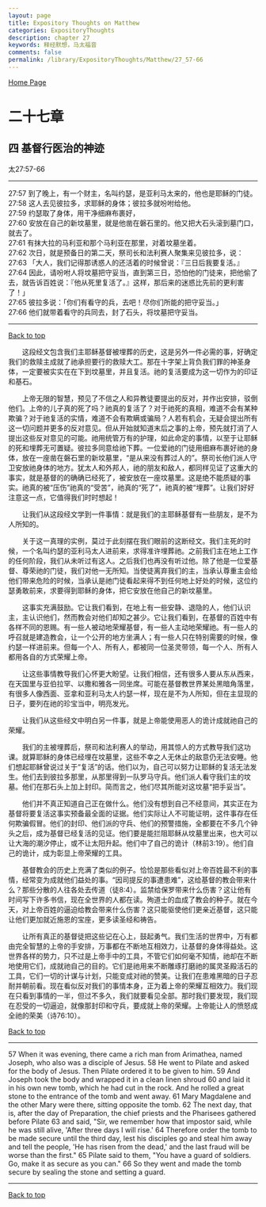 ```yaml
---
layout: page
title: Expository Thoughts on Matthew
categories: ExpositoryThoughts
description: chapter 27
keywords: 释经默想，马太福音
comments: false
permalink: /library/ExpositoryThoughts/Matthew/27_57-66
---
```

[ Home Page ]({{site.baseurl}}/index) <br>

<a name="0"></a>
# 二十七章 

## 四 基督行医治的神迹

太27:57-66

***

27:57 到了晚上，有一个财主，名叫约瑟，是亚利马太来的，他也是耶稣的门徒。<br>
27:58 这人去见彼拉多，求耶稣的身体；彼拉多就吩咐给他。<br>
27:59 约瑟取了身体，用干净细麻布裹好，<br>
27:60 安放在自己的新坟墓里，就是他凿在磐石里的。他又把大石头滚到墓门口，就去了。<br>
27:61 有抹大拉的马利亚和那个马利亚在那里，对着坟墓坐着。<br>
27:62 次日，就是预备日的第二天，祭司长和法利赛人聚集来见彼拉多，说：<br>
27:63 「大人，我们记得那诱惑人的还活着的时候曾说：『三日后我要复活。』<br>
27:64 因此，请吩咐人将坟墓把守妥当，直到第三日，恐怕他的门徒来，把他偷了去，就告诉百姓说：『他从死里复活了。』这样，那后来的迷惑比先前的更利害了！」<br>
27:65 彼拉多说：「你们有看守的兵，去吧！尽你们所能的把守妥当。」<br>
27:66 他们就带着看守的兵同去，封了石头，将坟墓把守妥当。<br>

***

[Back to top](#0)

&emsp;&emsp;这段经文包含我们主耶稣基督被埋葬的历史，这是另外一件必需的事，好确定我们的救赎主成就了祂承担要行的救赎大工。那在十字架上背负我们罪的神圣身体，一定要被实实在在下到坟墓里，并且复活。祂的复活要成为这一切作为的印证和基石。

&emsp;&emsp;上帝无限的智慧，预见了不信之人和异教徒要提出的反对，并作出安排，驳倒他们。上帝的儿子真的死了吗？祂真的复活了？对于祂死的真相，难道不会有某种欺骗？对于祂复活的实情，难道不会有欺瞒或骗局？人若有机会，无疑会提出所有这一切问题并更多的反对意见。但从开始就知道末后之事的上帝，预先就打消了人提出这些反对意见的可能。祂用统管万有的护理，如此命定的事情，以至于让耶稣的死和埋葬无可置疑。彼拉多同意给祂下葬。一位爱祂的门徒用细麻布裹好祂的身体，放在一座凿在磐石里的新坟墓里，“是从来没有葬过人的”。祭司长他们派人守卫安放祂身体的地方。犹太人和外邦人，祂的朋友和敌人，都同样见证了这重大的事实，就是基督的的确确已经死了，被安放在一座坟墓里。这是绝不能质疑的事实。祂真的被“压伤”祂真的“受苦”，祂真的“死了”，祂真的被“埋葬”。让我们好好注意这一点，它值得我们时时想起！

&emsp;&emsp;让我们从这段经文学到一件事情：就是我们的主耶稣基督有一些朋友，是不为人所知的。

&emsp;&emsp;关于这一真理的实例，莫过于此刻摆在我们眼前的这断经文。我们主死的时候，一个名叫约瑟的亚利马太人进前来，求得准许埋葬祂。之前我们主在地上工作的任何阶段，我们从未听过有这人。之后我们也再没有听过他。除了他是一位爱基督、尊荣祂的门徒，我们对他一无所知。当使徒离弃我们的主，当承认尊重主会给他们带来危险的时候，当承认是祂门徒看起来得不到任何地上好处的时候，这位约瑟勇敢前来，求要得到耶稣的身体，把它安放在他自己的新坟墓里。

&emsp;&emsp;这事实充满鼓励。它让我们看到，在地上有一些安静、退隐的人，他们认识主，主认识他们，然而教会对他们却知之甚少。它让我们看到，在基督的百姓中有各样不同的恩赐。有一些人被动地荣耀基督，有一些人主动地荣耀祂。有一些人的呼召就是建造教会，让一个公开的地方坐满人；有一些人只在特别需要的时候，像约瑟一样进前来。但每一个人、所有人，都被同一位圣灵带领，每一个人、所有人都用各自的方式荣耀上帝。

&emsp;&emsp;让这些事情教导我们心怀更大盼望。让我们相信，还有很多人要从东从西来，在天国里与亚伯拉罕、以撒和雅各一同坐席。可能在基督教世界某处黑暗角落里，有很多人像西面、亚拿和亚利马太人约瑟一样，现在是不为人所知，但在主显现的日子，要列在祂的珍宝当中，明亮发光。

&emsp;&emsp;让我们从这些经文中明白另一件事，就是上帝能使用恶人的诡计成就祂自己的荣耀。

&emsp;&emsp;我们的主被埋葬后，祭司和法利赛人的举动，用其惊人的方式教导我们这功课。就算耶稣的身体已经埋在坟墓里，这些不幸之人无休止的敌意仍无法安睡。他们想起耶稣曾说过关于“复活”的话。他们以为，自己可以努力让耶稣的复活无法发生。他们去到彼拉多那里，从那里得到一队罗马守兵。他们派人看守我们主的坟墓。他们在那石头上加上封印。简而言之，他们尽其所能对这坟墓“把手妥当”。

&emsp;&emsp;他们并不真正知道自己正在做什么。他们没有想到自己不经意间，其实正在为基督将要复活这事实预备最全面的证据。他们实际让人不可能证明，这件事存在任何欺骗假冒。他们的封印、他们派的守兵、他们的预警措施，全都要在不多几个钟头之后，成为基督已经复活的见证。他们要是能拦阻耶稣从坟墓里出来，也大可以让大海的潮汐停止，或不让太阳升起。他们中了自己的诡计（林前3:19）。他们自己的诡计，成为彰显上帝荣耀的工具。

&emsp;&emsp;基督教会的历史上充满了类似的例子。恰恰是那些看似对上帝百姓最不利的事情，经常变为成就他们益处的事。“因司提反的事遭患难”，这给基督的教会带来什么？那些分散的人往各处去传道（徒8:4）。监禁给保罗带来什么伤害？这让他有时间写下许多书信，现在全世界的人都在读。殉道士的血成了教会的种子。就在今天，对上帝百姓的逼迫给教会带来什么伤害？这只能驱使他们更亲近基督，这只能让他们更加就近施恩的宝座，更多读圣经和祷告。

&emsp;&emsp;让所有真正的基督徒把这些记在心上，鼓起勇气。我们生活的世界中，万有都由完全智慧的上帝的手安排，万事都在不断地互相效力，让基督的身体得益处。这世界各样的势力，只不过是上帝手中的工具，不管它们如何毫不知情，祂却在不断地使用它们，成就祂自己的目的。它们是祂用来不断雕琢打磨祂的属灵圣殿活石的工具，它们一切的计谋与计划，只能变成对祂的赞美。让我们在患难黑暗的日子忍耐并朝前看。现在看似反对我们的事情本身，正为着上帝的荣耀互相效力。我们现在只看到事情的一半，但过不多久，我们就要看见全部。那时我们要发现，我们现在忍受的一切逼迫，就像那封印和守兵，要成就上帝的荣耀。上帝能让人的愤怒成全祂的荣美（诗76:10）。

[Back to top](#0)

***

57 When it was evening, there came a rich man from Arimathea, named Joseph, who also was a disciple of Jesus. 58 He went to Pilate and asked for the body of Jesus. Then Pilate ordered it to be given to him. 59 And Joseph took the body and wrapped it in a clean linen shroud 60 and laid it in his own new tomb, which he had cut in the rock. And he rolled a great stone to the entrance of the tomb and went away. 61 Mary Magdalene and the other Mary were there, sitting opposite the tomb. 62 The next day, that is, after the day of Preparation, the chief priests and the Pharisees gathered before Pilate 63 and said, "Sir, we remember how that impostor said, while he was still alive, 'After three days I will rise.' 64 Therefore order the tomb to be made secure until the third day, lest his disciples go and steal him away and tell the people, 'He has risen from the dead,' and the last fraud will be worse than the first." 65 Pilate said to them, "You have a guard of soldiers. Go, make it as secure as you can." 66 So they went and made the tomb secure by sealing the stone and setting a guard.

***

[Back to top](#0)
